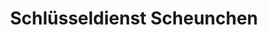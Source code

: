 ---
title: "Schlüsseldienst Scheunchen"
url: /stendal/schluesseldienst-scheunchen/
shop: Schlüsseldienst
---